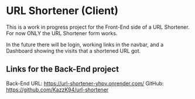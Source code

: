 # URL Shortener (Client)
This is a work in progress project for the Front-End side of a URL Shortener.
For now ONLY the URL Shortener form works.

In the future there will be login, working links in the navbar, and a Dashboard showing the visits that a shortened URL got.

## Links for the Back-End project
Back-End URL: https://url-shortener-yhpv.onrender.com/
GitHub: https://github.com/KazzK94/url-shortener